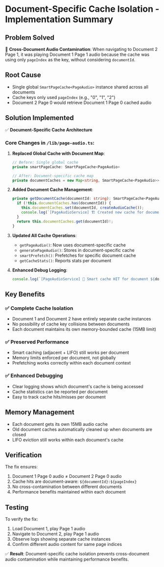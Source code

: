 # Document-Specific Cache Isolation - Implementation Summary

## Problem Solved
🐛 **Cross-Document Audio Contamination**: When navigating to Document 2 Page 1, it was playing Document 1 Page 1 audio because the cache was using only `pageIndex` as the key, without considering `documentId`.

## Root Cause
- Single global `SmartPageCache<PageAudio>` instance shared across all documents
- Cache keys only used `pageIndex` (e.g., "0", "1", "2") 
- Document 2 Page 0 would retrieve Document 1 Page 0 cached audio

## Solution Implemented
✅ **Document-Specific Cache Architecture**

### Core Changes in `/lib/page-audio.ts`:

1. **Replaced Global Cache with Document Map**:
   ```typescript
   // Before: Single global cache
   private smartPageCache: SmartPageCache<PageAudio>
   
   // After: Document-specific cache map  
   private documentCaches = new Map<string, SmartPageCache<PageAudio>>()
   ```

2. **Added Document Cache Management**:
   ```typescript
   private getDocumentCache(documentId: string): SmartPageCache<PageAudio> {
     if (!this.documentCaches.has(documentId)) {
       this.documentCaches.set(documentId, createAudioCache());
       console.log(`[PageAudioService] 🏗️ Created new cache for document: ${documentId}`);
     }
     return this.documentCaches.get(documentId)!;
   }
   ```

3. **Updated All Cache Operations**:
   - `getPageAudio()`: Now uses document-specific cache
   - `generatePageAudio()`: Stores in document-specific cache  
   - `smartPrefetch()`: Prefetches for specific document cache
   - `getCacheStats()`: Reports stats per document

4. **Enhanced Debug Logging**:
   ```typescript
   console.log(`[PageAudioService] 🎯 Smart cache HIT for document ${documentId} page ${pageIndex}`);
   ```

## Key Benefits

### ✅ Complete Cache Isolation
- Document 1 and Document 2 have entirely separate cache instances
- No possibility of cache key collisions between documents
- Each document maintains its own memory-bounded cache (15MB limit)

### ✅ Preserved Performance
- Smart caching (adjacent + LIFO) still works per document
- Memory limits enforced per document, not globally
- Prefetching works correctly within each document context

### ✅ Enhanced Debugging
- Clear logging shows which document's cache is being accessed
- Cache statistics can be reported per document
- Easy to track cache hits/misses per document

## Memory Management
- Each document gets its own 15MB audio cache
- Old document caches automatically cleaned up when documents are closed
- LIFO eviction still works within each document's cache

## Verification
The fix ensures:
1. Document 1 Page 0 audio ≠ Document 2 Page 0 audio  
2. Cache hits are document-aware: `${documentId}:${pageIndex}`
3. No cross-contamination between different documents
4. Performance benefits maintained within each document

## Testing
To verify the fix:
1. Load Document 1, play Page 1 audio
2. Navigate to Document 2, play Page 1 audio  
3. Observe logs showing separate cache instances
4. Confirm different audio content for same page indices

✅ **Result**: Document-specific cache isolation prevents cross-document audio contamination while maintaining performance benefits.